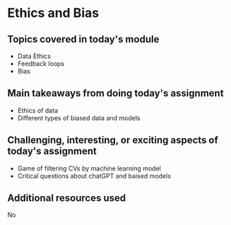 # Ethics and Bias

## Topics covered in today's module
* Data Ethics
* Feedback loops
* Bias

## Main takeaways from doing today's assignment
- Ethics of data
- Different types of biased data and models

## Challenging, interesting, or exciting aspects of today's assignment
- Game of filtering CVs by machine learning model
- Critical questions about chatGPT and baised models

## Additional resources used 
No
